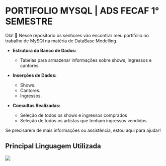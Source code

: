 <h1><b>PORTIFOLIO MYSQL | ADS FECAF 1° SEMESTRE</b></h1>

Olá! 👋
Nesse repositorio os senhores vão encontrar meu portifolio no trabalho de MySQl na matéria de DataBase Modelling.

- **Estrutura do Banco de Dados:**
  - Tabelas para armazenar informações sobre shows, ingressos e cantores.

- **Inserções de Dados:**
  - Shows.
  - Cantores.
  - Ingressos.

- **Consultas Realizadas:**
  - Seleção de todos os shows e ingressos comprados
  - Seleção de todos os artistas que tenham ingressos vendidos
 
Se precisarem de mais informações ou assistência, estou aqui para ajudar!

## Principal Linguagem Utilizada
<img src="https://skillicons.dev/icons?i=mysql" />
